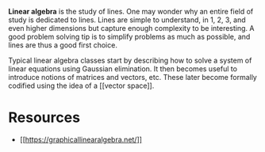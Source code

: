 **Linear algebra** is the study of lines. One may wonder why an entire field of study is dedicated to lines. Lines are simple to understand, in 1, 2, 3, and even higher dimensions but capture enough complexity to be interesting. A good problem solving tip is to simplify problems as much as possible, and lines are thus a good first choice. 

Typical linear algebra classes start by describing how to solve a system of linear equations using Gaussian elimination. It then becomes useful to introduce notions of matrices and vectors, etc. These later become formally codified using the idea of a [[vector space]].

# Resources

* [[https://graphicallinearalgebra.net/]]